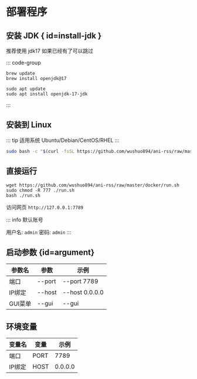 # 部署程序

## 安装 JDK { id=install-jdk }

推荐使用 jdk17
如果已经有了可以跳过

::: code-group

```bash:line-numbers [macOS]
brew update
brew install openjdk@17
```

```bash:line-numbers [Linux]
sudo apt update
sudo apt install openjdk-17-jdk
```

:::

## 安装到 Linux

::: tip 适用系统
Ubuntu/Debian/CentOS/RHEL
:::

```bash
sudo bash -c "$(curl -fsSL https://github.com/wushuo894/ani-rss/raw/master/linux/install-ani-rss.sh)"
```

## 直接运行

```bash:line-numbers
wget https://github.com/wushuo894/ani-rss/raw/master/docker/run.sh
sudo chmod -R 777 ./run.sh
bash ./run.sh
```

访问网页 `http://127.0.0.1:7789`

::: info 默认账号

用户名: `admin` 密码: `admin`
:::

## 启动参数 {id=argument}

| 参数名   | 参数     | 示例             |
|-------|--------|----------------|
| 端口    | --port | --port 7789    |
| IP绑定  | --host | --host 0.0.0.0 |
| GUI菜单 | --gui  | --gui          |

## 环境变量

| 变量名  | 变量   | 示例      |
|------|------|---------|
| 端口   | PORT | 7789    |
| IP绑定 | HOST | 0.0.0.0 |
